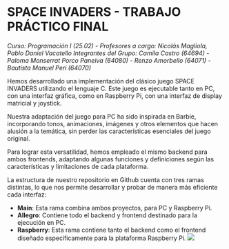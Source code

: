# SPACE INVADERS - TRABAJO PRÁCTICO FINAL
*Curso: Programación I (25.02) - Profesores a cargo: Nicolás Magliola, Pablo Daniel Vacatello*
*Integrantes del Grupo: Camila Castro (64694) - Paloma Monserrat Porco Paneiva (64080) - Renzo Amorbello (64071) - Bautista Manuel Peri (64070)*

Hemos desarrollado una implementación del clásico juego SPACE INVADERS utilizando el lenguaje C. Este juego es ejecutable tanto en PC, con una interfaz gráfica, como en Raspberry Pi, con una interfaz de display matricial y joystick.

Nuestra adaptación del juego para PC ha sido inspirada en Barbie, incorporando tonos, animaciones, imágenes y otros elementos que hacen alusión a la temática, sin perder las características esenciales del juego original.

Para lograr esta versatilidad, hemos empleado el mismo backend para ambos frontends, adaptando algunas funciones y definiciones según las características y limitaciones de cada plataforma.

La estructura de nuestro repositorio en Github cuenta con tres ramas distintas, lo que nos permite desarrollar y probar de manera más eficiente cada interfaz:
- **Main**: Esta rama combina ambos proyectos, para PC y Raspberry Pi.
- **Allegro**: Contiene todo el backend y frontend destinado para la ejecución en PC.
- **Raspberry**: Esta rama contiene tanto el backend como el frontend diseñado específicamente para la plataforma Raspberry Pi.
![](https://i.imgur.com/zaon42X.png)
